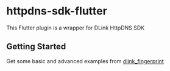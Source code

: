 # httpdns-sdk-flutter

This Flutter plugin is a wrapper for DLink HttpDNS SDK

## Getting Started
Get some basic and advanced examples from [dlink_fingerprint](https://pub.dev/packages/dlink_httpdns)
